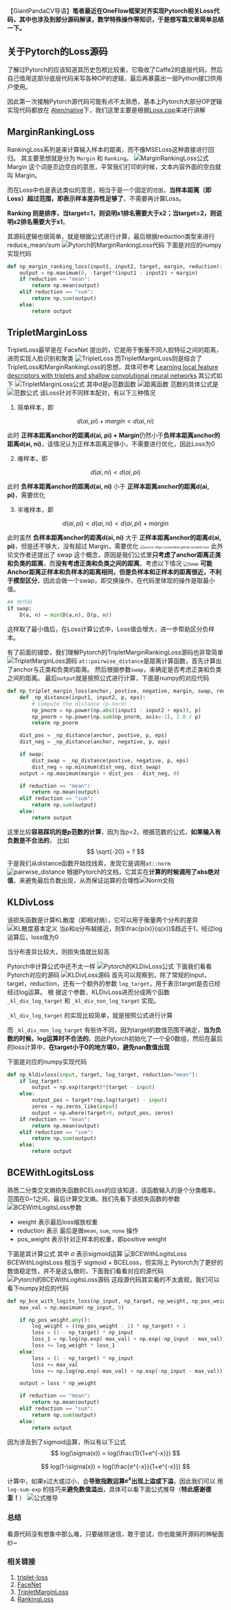 【GiantPandaCV导语】**笔者最近在OneFlow框架对齐实现Pytorch相关Loss代码，其中也涉及到部分源码解读，数学特殊操作等知识，于是想写篇文章简单总结一下。**

## 关于Pytorch的Loss源码

了解过Pytorch的应该知道其历史包袱比较重，它吸收了Caffe2的底层代码，然后自己借用这部分底层代码来写各种OP的逻辑，最后再暴露出一层Python接口供用户使用。

因此第一次接触Pytorch源代码可能有点不太熟悉，基本上Pytorch大部分OP逻辑实现代码都放在 [Aten/native](https://github.com/pytorch/pytorch/tree/master/aten/src/ATen/native)下，我们这里主要是根据[Loss.cpp](https://github.com/pytorch/pytorch/blob/master/aten/src/ATen/native/Loss.cpp)来进行讲解

## MarginRankingLoss

RankingLoss系列是来计算输入样本的距离，而不像MSELoss这种直接进行回归。 
其主要思想就是分为 `Margin` 和 `Ranking`。
![MarginRankingLoss公式](https://img-blog.csdnimg.cn/20201227120411746.png)
Margin 这个词是页边空白的意思，平常我们打印的时候，文本内容外面的空白就叫 Margin。

而在Loss中也是表达类似的意思，相当于是一个固定的`范围`，**当样本距离（即Loss）超过范围，即表示样本差异性足够了**，不需要再计算Loss。

**Ranking 则是排序，当target=1，则说明x1排名需要大于x2；当target=2，则说明x2排名需要大于x1**。

其源码逻辑也很简单，就是根据公式进行计算，最后根据reduction类型来进行 reduce_mean/sum
![Pytorch的MarginRankingLoss代码](https://img-blog.csdnimg.cn/20201227120727239.png)
下面是对应的numpy实现代码

```python
def np_margin_ranking_loss(input1, input2, target, margin, reduction):
    output = np.maximum(0, -target*(input1 - input2) + margin)
    if reduction == "mean":
        return np.mean(output)
    elif reduction == "sum":
        return np.sum(output)
    else:
        return output
```

## TripletMarginLoss

TripletLoss最早是在 FaceNet 提出的，它是用于衡量不同人脸特征之间的距离，进而实现人脸识别和聚类
![TripletLoss](https://img-blog.csdnimg.cn/20201227123407394.png?x-oss-process=image/watermark,type_ZmFuZ3poZW5naGVpdGk,shadow_10,text_aHR0cHM6Ly9ibG9nLmNzZG4ubmV0L3dlaXhpbl80NDEwNjkyOA==,size_16,color_FFFFFF,t_70)
而TripletMarginLoss则是结合了TripletLoss和MarginRankingLoss的思想，具体可参考 [Learning local feature descriptors with triplets and shallow convolutional neural networks](http://www.bmva.org/bmvc/2016/papers/paper119/paper119.pdf)
其公式如下
![TripletMarginLoss公式](https://img-blog.csdnimg.cn/2020122712211038.png)
其中d是p范数函数
![距离函数](https://img-blog.csdnimg.cn/2020122713271188.png)
范数的具体公式是
![范数公式](https://img-blog.csdnimg.cn/20201227143942882.png)
该Loss针对不同样本配对，有以下三种情况

1. 简单样本，即

$$
d(ai, pi) + margin < d(ai, ni)
$$

此时 **正样本距离anchor的距离d(ai, pi) + Margin**仍然小于**负样本距离anchor的距离d(ai, ni)**，该情况认为正样本距离足够小，不需要进行优化，因此Loss为0

2. 难样本，即

$$
d(ai, ni) < d(ai, pi)
$$

此时 **负样本距离anchor的距离d(ai, ni)** 小于 **正样本距离anchor的距离d(ai, pi)**，需要优化

3. 半难样本，即

$$
d(ai, pi) < d(ai, ni) < d(ai, pi) + margin
$$

此时虽然 **负样本距离anchor的距离d(ai, ni)** 大于 **正样本距离anchor的距离d(ai, pi)**，但是还不够大，没有超过 Margin，需要优化
<img src="https://img-blog.csdnimg.cn/20201227133819609.png?x-oss-process=image/watermark,type_ZmFuZ3poZW5naGVpdGk,shadow_10,text_aHR0cHM6Ly9ibG9nLmNzZG4ubmV0L3dlaXhpbl80NDEwNjkyOA==,size_16,color_FFFFFF,t_70" alt="source: https://omoindrot.github.io/triplet-loss" style="zoom:50%;" />
此外论文作者还提出了 swap 这个概念，原因是我们公式里**只考虑了anchor距离正类和负类的距离**，而**没有考虑正类和负类之间的距离**，考虑以下情况
<img src="https://img-blog.csdnimg.cn/20201227141930534.png?x-oss-process=image/watermark,type_ZmFuZ3poZW5naGVpdGk,shadow_10,text_aHR0cHM6Ly9ibG9nLmNzZG4ubmV0L3dlaXhpbl80NDEwNjkyOA==,size_16,color_FFFFFF,t_70" alt="Swap" style="zoom:67%;" />
**可能Anchor距离正样本和负样本的距离相同，但是负样本和正样本的距离很近，不利于模型区分**，因此会做一个swap，即交换操作，在代码里体现的操作是取最小值。

```python
## 伪代码
if swap: 
	D(a, n) = min(D(a,n), D(p, n))
```

这样取了最小值后，在Loss计算公式中，Loss值会增大，进一步帮助区分负样本。

有了前面的铺垫，我们理解Pytorch的TripletMarginRankingLoss源码也非常简单
![TripletMarginLoss源码](https://img-blog.csdnimg.cn/20201227134107721.png?x-oss-process=image/watermark,type_ZmFuZ3poZW5naGVpdGk,shadow_10,text_aHR0cHM6Ly9ibG9nLmNzZG4ubmV0L3dlaXhpbl80NDEwNjkyOA==,size_16,color_FFFFFF,t_70)
`at::pairwise_distance`是距离计算函数，首先计算出了anchor与正类和负类的距离。 然后根据参数`swap`，来确定是否考虑正类和负类之间的距离。 最后`output`就是按照公式进行计算，下面是numpy的对应代码

```python
def np_triplet_margin_loss(anchor, postive, negative, margin, swap, reduction="mean", p=2, eps=1e-6):
    def _np_distance(input1, input2, p, eps):
    	# Compute the distance (p-norm)
        np_pnorm = np.power(np.abs((input1 - input2 + eps)), p)
        np_pnorm = np.power(np.sum(np_pnorm, axis=-1), 1.0 / p)
        return np_pnorm

    dist_pos = _np_distance(anchor, postive, p, eps)
    dist_neg = _np_distance(anchor, negative, p, eps)

    if swap:
        dist_swap = _np_distance(postive, negative, p, eps)
        dist_neg = np.minimum(dist_neg, dist_swap)
    output = np.maximum(margin + dist_pos - dist_neg, 0)

    if reduction == "mean":
        return np.mean(output)
    elif reduction == "sum":
        return np.sum(output)
    else:
        return output
```

这里比较**容易踩坑的是p范数的计算**，因为当p=2，根据范数的公式，**如果输入有负数是不合法的**， 比如
$$
\sqrt{-20} = ?
$$
于是我们从distance函数开始找线索，发现它是调用`at::norm`
![pairwise_distance](https://img-blog.csdnimg.cn/20201227150544135.png)
根据Pytorch的文档，它其实在**计算的时候调用了abs绝对值**，来避免最后负数出现，从而保证运算的合理性![Norm文档](https://img-blog.csdnimg.cn/20201227152755290.png)

## KLDivLoss

该损失函数是计算KL散度（即相对熵），它可以用于衡量两个分布的差异
![KL散度基本定义](https://img-blog.csdnimg.cn/20201227153800971.png)
当p和q分布越接近，则$\frac{p(x)}{q(x)}$趋近于1，经过log运算后，loss值为0

当分布差异比较大，则损失值就比较高

Pytorch中计算公式中还不太一样
![Pytorch的KLDivLoss公式](https://img-blog.csdnimg.cn/20201227154342809.png)
下面我们看看Pytorch对应的源码
![KLDivLoss源码](https://img-blog.csdnimg.cn/2020122715410193.png?x-oss-process=image/watermark,type_ZmFuZ3poZW5naGVpdGk,shadow_10,text_aHR0cHM6Ly9ibG9nLmNzZG4ubmV0L3dlaXhpbl80NDEwNjkyOA==,size_16,color_FFFFFF,t_70)
首先可以观察到，除了常规的input，target，reduction，还有一个额外的参数 `log_target`，用于表示target是否已经经过log运算。 根	据这个参数，KLDivLoss进而分成两个函数 `_kl_div_log_target` 和 `_kl_div_non_log_target` 实现。

`_kl_div_log_target` 的实现比较简单，就是按照公式进行计算

而  `_kl_div_non_log_target`  有些许不同，因为target的数值范围不确定，**当为负数的时候，log运算时不合法的**。因此Pytorch初始化了一个全0数组，然后在最后的loss计算中，**在target小于0的地方填0，避免nan数值出现**

下面是对应的numpy实现代码

```python
def np_kldivloss(input, target, log_target, reduction="mean"):
    if log_target:
        output = np.exp(target)*(target - input)
    else:
        output_pos = target*(np.log(target) - input)
        zeros = np.zeros_like(input)
        output = np.where(target>0, output_pos, zeros)
    if reduction == "mean":
        return np.mean(output)
    elif reduction == "sum":
        return np.sum(output)
    else:
        return output
```

## BCEWithLogitsLoss

熟悉二分类交叉熵损失函数BCELoss的应该知道，该函数输入的是个分类概率，范围在0~1之间，最后计算交叉熵。我们先看下该损失函数的参数
![BCEWithLogitsLoss参数](https://img-blog.csdnimg.cn/20201227160856887.png)

- weight 表示最后loss缩放权重
- reduction 表示 最后是做`mean`, `sum`, `none` 操作
- pos_weight 表示针对正样本的权重，即positive weight

下面是其计算公式
其中 $\sigma$ 表示sigmoid运算
![BCEWithLogitsLoss](https://img-blog.csdnimg.cn/2020122716115630.png)
BCEWithLogitsLoss 相当于 sigmoid + BCELoss，但实际上 Pytorch为了更好的数值稳定性，并不是这么做的，下面我们看看对应的源代码
![Pytorch的BCEWithLogitsLoss源码](https://img-blog.csdnimg.cn/20201227161659719.png?x-oss-process=image/watermark,type_ZmFuZ3poZW5naGVpdGk,shadow_10,text_aHR0cHM6Ly9ibG9nLmNzZG4ubmV0L3dlaXhpbl80NDEwNjkyOA==,size_16,color_FFFFFF,t_70)
这段源代码其实看的不太直观，我们可以看下numpy对应的代码

```python
def np_bce_with_logits_loss(np_input, np_target, np_weight, np_pos_weight, reduction="mean"):
    max_val = np.maximum(-np_input, 0)

    if np_pos_weight.any():
        log_weight = ((np_pos_weight - 1) * np_target) + 1
        loss = (1 - np_target) * np_input
        loss_1 = np.log(np.exp(-max_val) + np.exp(-np_input - max_val)) + max_val
        loss += log_weight * loss_1
    else:
        loss = (1 - np_target) * np_input
        loss += max_val
        loss += np.log(np.exp(-max_val) + np.exp(-np_input - max_val))

    output = loss * np_weight

    if reduction == "mean":
        return np.mean(output)
    elif reduction == "sum":
        return np.sum(output)
    else:
        return output
```

因为涉及到了sigmoid运算，所以有以下公式
$$
log(\sigma(x)) = log(\frac{1}{1+e^{-x}}) 
$$

$$
log(1-\sigma(x)) = log(\frac{e^{-x}}{1+e^{-x}})
$$

计算中，如果x过大或过小，会**导致指数运算$e^x$出现上溢或下溢**，因此我们可以
用 `log-sum-exp` 的技巧来**避免数值溢出**，具体可以看下面公式推导（**特此感谢德澎！**）
![公式推导](https://img-blog.csdnimg.cn/20201227163126231.png?x-oss-process=image/watermark,type_ZmFuZ3poZW5naGVpdGk,shadow_10,text_aHR0cHM6Ly9ibG9nLmNzZG4ubmV0L3dlaXhpbl80NDEwNjkyOA==,size_16,color_FFFFFF,t_70)

### 总结

看源代码没有想象中那么难，只要破除迷信，敢于尝试，你也能揭开源码的神秘面纱~

### 相关链接

1. [triplet-loss](https://omoindrot.github.io/triplet-loss)
2. [FaceNet](https://arxiv.org/pdf/1503.03832.pdf)
3. [TripletMarginLoss](http://www.bmva.org/bmvc/2016/papers/paper119/paper119.pdf)
4. [RankingLoss](https://gombru.github.io/2019/04/03/ranking_loss/)